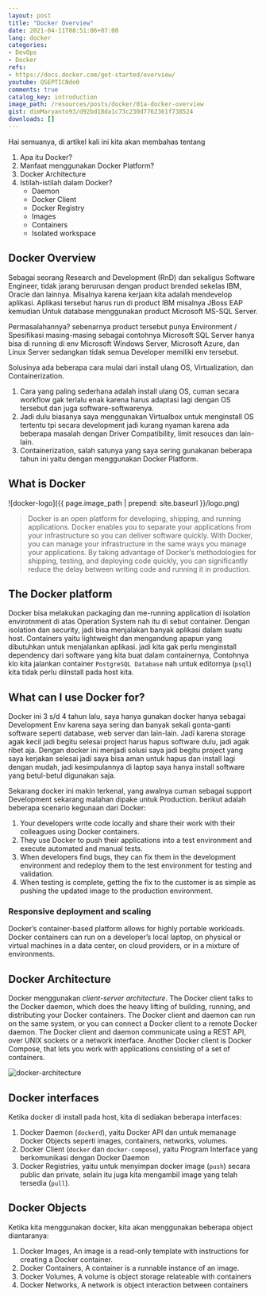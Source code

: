 ```yaml
---
layout: post
title: "Docker Overview"
date: 2021-04-11T08:51:06+07:00
lang: docker
categories:
- DevOps
- Docker
refs: 
- https://docs.docker.com/get-started/overview/
youtube: QSEPTICNdo0
comments: true
catalog_key: introduction
image_path: /resources/posts/docker/01a-docker-overview
gist: dimMaryanto93/d92bd18da1c73c230d7762361f738524
downloads: []
---
```


Hai semuanya, di artikel kali ini kita akan membahas tentang 
 
1. Apa itu Docker?
2. Manfaat menggunakan Docker Platform?
3. Docker Architecture
4. Istilah-istilah dalam Docker?
    - Daemon
    - Docker Client
    - Docker Registry
    - Images
    - Containers
    - Isolated workspace

## Docker Overview

Sebagai seorang Research and Development (RnD) dan sekaligus Software Engineer, tidak jarang berurusan dengan product brended sekelas IBM, Oracle dan lainnya. Misalnya karena kerjaan kita adalah mendevelop aplikasi. Aplikasi tersebut harus run di product IBM misalnya JBoss EAP kemudian Untuk database menggunakan product Microsoft MS-SQL Server.

Permasalahannya? sebenarnya product tersebut punya Environment / Spesifikasi masing-masing sebagai contohnya Microsoft SQL Server hanya bisa di running di env Microsoft Windows Server, Microsoft Azure, dan Linux Server sedangkan tidak semua Developer memiliki env tersebut. 

Solusinya ada beberapa cara mulai dari install ulang OS, Virtualization, dan Containerization. 

1. Cara yang paling sederhana adalah install ulang OS, cuman secara workflow gak terlalu enak karena harus adaptasi lagi dengan OS tersebut dan juga software-softwarenya.
2. Jadi dulu biasanya saya menggunakan Virtualbox untuk menginstall OS tertentu tpi secara development jadi kurang nyaman karena ada beberapa masalah dengan Driver Compatibility, limit resouces dan lain-lain.
3. Containerization, salah satunya yang saya sering gunakanan beberapa tahun ini yaitu dengan menggunakan Docker Platform.

## What is Docker

![docker-logo]({{ page.image_path | prepend: site.baseurl }}/logo.png)

> Docker is an open platform for developing, shipping, and running applications. Docker enables you to separate your applications from your infrastructure so you can deliver software quickly. With Docker, you can manage your infrastructure in the same ways you manage your applications. 
By taking advantage of Docker’s methodologies for shipping, testing, and deploying code quickly, you can significantly reduce the delay between writing code and running it in production.

## The Docker platform

Docker bisa melakukan packaging dan me-running application di isolation envirotnment di atas Operation System nah itu di sebut container. Dengan isolation dan security, jadi bisa menjalakan banyak aplikasi dalam suatu host. Containers yaitu lightweight dan mengandung apapun yang dibutuhkan untuk menjalankan aplikasi. jadi kita gak perlu menginstall dependency dari software yang kita buat dalam containernya, Contohnya klo kita jalankan container `PostgreSQL Database` nah untuk editornya (`psql`) kita tidak perlu diinstall pada host kita. 

## What can I use Docker for?

Docker ini 3 s/d 4 tahun lalu, saya hanya gunakan docker hanya sebagai Development Env karena saya sering dan banyak sekali gonta-ganti software seperti database, web server dan lain-lain. Jadi karena storage agak kecil jadi begitu selesai project harus hapus software dulu, jadi agak ribet aja. Dengan docker ini menjadi solusi saya jadi begitu project yang saya kerjakan selesai jadi saya bisa aman untuk hapus dan install lagi dengan mudah, jadi kesimpulannya di laptop saya hanya install software yang betul-betul digunakan saja.

Sekarang docker ini makin terkenal, yang awalnya cuman sebagai support Development sekarang malahan dipake untuk Production. 
berikut adalah beberapa scenario kegunaan dari Docker:

1. Your developers write code locally and share their work with their colleagues using Docker containers.
2. They use Docker to push their applications into a test environment and execute automated and manual tests.
3. When developers find bugs, they can fix them in the development environment and redeploy them to the test environment for testing and validation.
4. When testing is complete, getting the fix to the customer is as simple as pushing the updated image to the production environment.


### Responsive deployment and scaling

Docker’s container-based platform allows for highly portable workloads. Docker containers can run on a developer’s local laptop, on physical or virtual machines in a data center, on cloud providers, or in a mixture of environments.

## Docker Architecture

Docker menggunakan _client-server architecture_. The Docker client talks to the Docker daemon, which does the heavy lifting of building, running, and distributing your Docker containers. The Docker client and daemon can run on the same system, or you can connect a Docker client to a remote Docker daemon. The Docker client and daemon communicate using a REST API, over UNIX sockets or a network interface. Another Docker client is Docker Compose, that lets you work with applications consisting of a set of containers.

![docker-architecture](https://docs.docker.com/engine/images/architecture.svg)

## Docker interfaces

Ketika docker di install pada host, kita di sediakan beberapa interfaces:

1. Docker Daemon (`dockerd`), yaitu Docker API dan untuk memanage Docker Objects seperti images, containers, networks, volumes.
2. Docker Client (`docker` dan `docker-compose`), yaitu Program Interface yang berkomunikasi dengan Docker Daemon  
3. Docker Registries, yaitu untuk menyimpan docker image (`push`) secara public dan private, selain itu juga kita mengambil image yang telah tersedia (`pull`).

## Docker Objects

Ketika kita menggunakan docker, kita akan menggunakan beberapa object diantaranya:

1. Docker Images, An image is a read-only template with instructions for creating a Docker container.
2. Docker Containers, A container is a runnable instance of an image.
3. Docker Volumes, A volume is object storage relateable with containers
4. Docker Networks, A network is object interaction between containers

